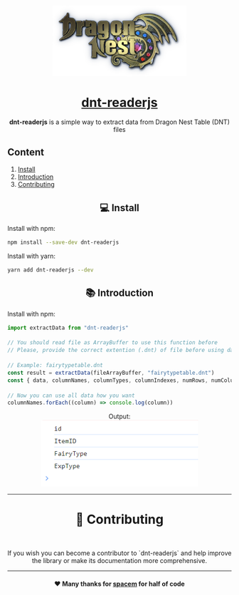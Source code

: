 <div fontsize align="center">
<img src="assets/logo.png" width=300 >
<a href="https://github.com/alicestoneprod/dnt-readerjs"><h1>dnt-readerjs</h1></a>
<p><strong>dnt-readerjs</strong> is a simple way to extract data from Dragon Nest Table (DNT) files<p>
</div>

## Content

1. [Install](#install)
2. [Introduction](#introduction)
3. [Contributing](#contributing)

<h2 align="center" id="install">💻 Install</h2>

Install with npm:

```bash
npm install --save-dev dnt-readerjs
```

Install with yarn:

```bash
yarn add dnt-readerjs --dev
```

<h2 align="center" id="introduction">📚 Introduction</h2>

Install with npm:

```js
import extractData from "dnt-readerjs"

// You should read file as ArrayBuffer to use this function before
// Please, provide the correct extention (.dnt) of file before using data extract function

// Example: fairytypetable.dnt
const result = extractData(fileArrayBuffer, "fairytypetable.dnt")
const { data, columnNames, columnTypes, columnIndexes, numRows, numColumns } = result

// Now you can use all data how you want
columnNames.forEach((column) => console.log(column))
```

<div align=center>Output:</br>
<img src="assets/output.png"/></div>
<hr>

<div align=center id="contributing"><h1>🤝 Contributing</h1></br>
<p>If you wish you can become a contributor to `dnt-readerjs` and help improve the library or make its documentation more comprehensive.</p>
</div>
<hr>
<div align=center><h4>❤️  Many thanks for <a href="https://github.com/spacem">spacem</a> for half of code<h3>
</div>
